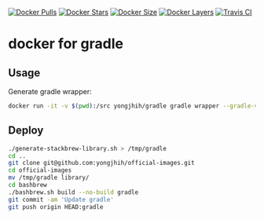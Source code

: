 [![Docker Pulls](https://img.shields.io/docker/pulls/yongjhih/gradle.svg)](https://hub.docker.com/r/yongjhih/gradle/)
[![Docker Stars](https://img.shields.io/docker/stars/yongjhih/gradle.svg)](https://hub.docker.com/r/yongjhih/gradle/)
[![Docker Size](https://img.shields.io/imagelayers/image-size/yongjhih/gradle/latest.svg)](https://imagelayers.io/?images=yongjhih/gradle:latest)
[![Docker Layers](https://img.shields.io/imagelayers/layers/yongjhih/gradle/latest.svg)](https://imagelayers.io/?images=yongjhih/gradle:latest)
[![Travis CI](https://img.shields.io/travis/yongjhih/docker-gradle.svg)](https://travis-ci.org/yongjhih/docker-gradle)

# docker for gradle

## Usage

Generate gradle wrapper:

```sh
docker run -it -v $(pwd):/src yongjhih/gradle gradle wrapper --gradle-version 2.13
```

## Deploy

```sh
./generate-stackbrew-library.sh > /tmp/gradle
cd ..
git clone git@github.com:yongjhih/official-images.git
cd official-images
mv /tmp/gradle library/
cd bashbrew
./bashbrew.sh build --no-build gradle
git commit -am 'Update gradle'
git push origin HEAD:gradle
```
